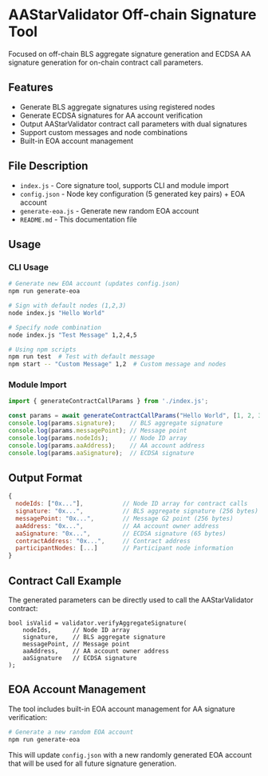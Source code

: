 # AAStarValidator Off-chain Signature Tool

Focused on off-chain BLS aggregate signature generation and ECDSA AA signature generation for on-chain contract call parameters.

## Features

- Generate BLS aggregate signatures using registered nodes
- Generate ECDSA signatures for AA account verification
- Output AAStarValidator contract call parameters with dual signatures
- Support custom messages and node combinations
- Built-in EOA account management

## File Description

- `index.js` - Core signature tool, supports CLI and module import
- `config.json` - Node key configuration (5 generated key pairs) + EOA account
- `generate-eoa.js` - Generate new random EOA account
- `README.md` - This documentation file

## Usage

### CLI Usage
```bash
# Generate new EOA account (updates config.json)
npm run generate-eoa

# Sign with default nodes (1,2,3)
node index.js "Hello World"

# Specify node combination
node index.js "Test Message" 1,2,4,5

# Using npm scripts
npm run test  # Test with default message
npm start -- "Custom Message" 1,2  # Custom message and nodes
```

### Module Import
```javascript
import { generateContractCallParams } from './index.js';

const params = await generateContractCallParams("Hello World", [1, 2, 3]);
console.log(params.signature);    // BLS aggregate signature
console.log(params.messagePoint); // Message point
console.log(params.nodeIds);      // Node ID array
console.log(params.aaAddress);    // AA account address
console.log(params.aaSignature);  // ECDSA signature
```

## Output Format

```javascript
{
  nodeIds: ["0x..."],           // Node ID array for contract calls
  signature: "0x...",           // BLS aggregate signature (256 bytes)
  messagePoint: "0x...",        // Message G2 point (256 bytes)
  aaAddress: "0x...",           // AA account owner address
  aaSignature: "0x...",         // ECDSA signature (65 bytes)
  contractAddress: "0x...",     // Contract address
  participantNodes: [...]       // Participant node information
}
```

## Contract Call Example

The generated parameters can be directly used to call the AAStarValidator contract:

```solidity
bool isValid = validator.verifyAggregateSignature(
    nodeIds,      // Node ID array
    signature,    // BLS aggregate signature
    messagePoint, // Message point
    aaAddress,    // AA account owner address
    aaSignature   // ECDSA signature
);
```

## EOA Account Management

The tool includes built-in EOA account management for AA signature verification:

```bash
# Generate a new random EOA account
npm run generate-eoa
```

This will update `config.json` with a new randomly generated EOA account that will be used for all future signature generation.